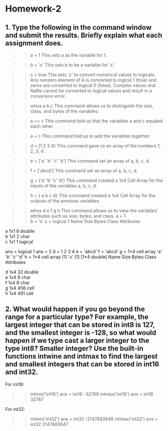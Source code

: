 # Homework-2
## 1. Type the following in the command window and submit the results. Briefly explain what each assignment does.

>> a = 1                  This sets a as the variable for 1.

>> b = 'x'                This sets b to be a variable for 'x'.

>> c = true               This sets 'c' to convert numerical values to logicals. Any nonzero element of A is converted to logical 1 (true) and zeros are converted to logical 0 (false). Complex values and NaNs cannot be converted to logical values and result in a conversion error.

>> whos a b c             This command allows us to distinguish the size, class, and bytes of the variables.

>> a == c                 This command told us that the variables a and c equaled each other.

>> a + c                  This command told us to add the variables together.

>> d = [1 2 3 4]          This command gave us an array of the numbers 1, 2, 3, 4.

>> e = ['a' 'b' 'c' 'd']  This command set an array of a, b, c, d.

>> f = ['abcd']           This command set an array of a, b, c, d.

>> g = {‘a’ ‘b’ ‘c’ ‘d’}  This command created a 1x4 Cell Array for the inputs of the variables a, b, c, d.

>> h = { a b c d}         This command created a 1x4 Cell Array for the outputs of the previous variables.

>> whos d e f g h         This command allows us to view the variables' attributes such as size, bytes, and class. 
a =
     1                    
b =
    'x'
c =
  logical
   1
  Name      Size            Bytes  Class      Attributes

  a         1x1                 8  double               
  b         1x1                 2  char                 
  c         1x1                 1  logical              

ans =
  logical
   1
ans =
     2
d =
     1     2     3     4
e =
    'abcd'
f =
    'abcd'
g =
  1×4 cell array
    'a'    'b'    'c'    'd'
h =
  1×4 cell array
    [1]    'x'    [1]    [1×4 double]
  Name      Size            Bytes  Class     Attributes

  d         1x4                32  double              
  e         1x4                 8  char                
  f         1x4                 8  char                
  g         1x4               456  cell                
  h         1x4               491  cell                

## 2. What would happen if you go beyond the range for a particular type? For example, the largest integer that can be stored in int8 is 127, and the smallest integer is -128, so what would happen if we type cast a larger integer to the type int8? Smaller integer? Use the built-in functions intwine and intmax to find the largest and smallest integers that can be stored in int16 and int32.

For int16:

>> intmin('int16')
ans =
  int16
   -32768
>> intmax('int16')
ans =
  int16
   32767
   
For int32:

>> intmin('int32')
ans =
  int32
   -2147483648
>> intmax('int32')
ans =
  int32
   2147483647
